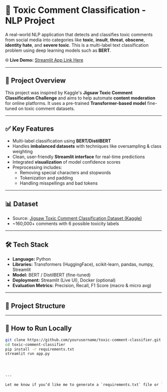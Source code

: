 # 🧠 Toxic Comment Classification - NLP Project

A real-world NLP application that detects and classifies toxic comments from social media into categories like **toxic**, **insult**, **threat**, **obscene**, **identity hate**, and **severe toxic**. This is a multi-label text classification problem using deep learning models such as **BERT**.

🌐 **Live Demo:** [Streamlit App Link Here](#)

---

## 🚀 Project Overview

This project was inspired by Kaggle's **Jigsaw Toxic Comment Classification Challenge** and aims to help automate **content moderation** for online platforms. It uses a pre-trained **Transformer-based model** fine-tuned on toxic comment datasets.

---

## ✅ Key Features

- Multi-label classification using **BERT/DistilBERT**
- Handles **imbalanced datasets** with techniques like oversampling & class weighting
- Clean, user-friendly **Streamlit interface** for real-time predictions
- Integrated **visualization** of model confidence scores
- Preprocessing includes:
  - Removing special characters and stopwords
  - Tokenization and padding
  - Handling misspellings and bad tokens

---

## 📊 Dataset

- Source: [Jigsaw Toxic Comment Classification Dataset (Kaggle)](https://www.kaggle.com/c/jigsaw-toxic-comment-classification-challenge/data)
- ~160,000+ comments with 6 possible toxicity labels

---

## 🛠️ Tech Stack

- **Language:** Python
- **Libraries:** Transformers (HuggingFace), scikit-learn, pandas, numpy, Streamlit
- **Model:** BERT / DistilBERT (fine-tuned)
- **Deployment:** Streamlit (Live UI), Docker (optional)
- **Evaluation Metrics:** Precision, Recall, F1 Score (macro & micro avg)

---

## 📁 Project Structure




---

## 🧪 How to Run Locally

```bash
git clone https://github.com/yourusername/toxic-comment-classifier.git
cd toxic-comment-classifier
pip install -r requirements.txt
streamlit run app.py




---

Let me know if you’d like me to generate a `requirements.txt` file or `app.py` starter code as well.
